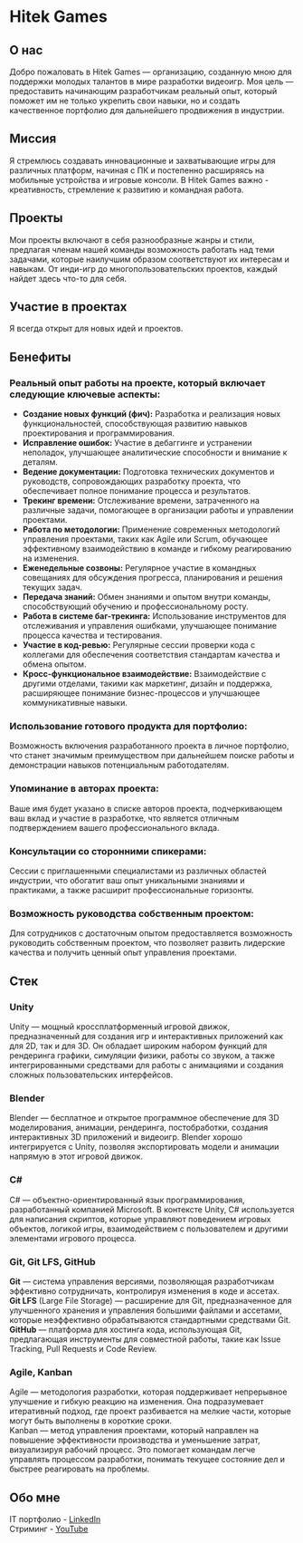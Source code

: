 # Hitek Games

## О нас
Добро пожаловать в Hitek Games — организацию, созданную мною для поддержки молодых талантов в мире разработки видеоигр. Моя цель — предоставить начинающим разработчикам реальный опыт, который поможет им не только укрепить свои навыки, но и создать качественное портфолио для дальнейшего продвижения в индустрии.

## Миссия
Я стремлюсь создавать инновационные и захватывающие игры для различных платформ, начиная с ПК и постепенно расширяясь на мобильные устройства и игровые консоли. В Hitek Games важно - креативность, стремление к развитию и командная работа.

## Проекты
Мои проекты включают в себя разнообразные жанры и стили, предлагая членам нашей команды возможность работать над теми задачами, которые наилучшим образом соответствуют их интересам и навыкам. От инди-игр до многопользовательских проектов, каждый найдет здесь что-то для себя.

## Участие в проектах
Я всегда открыт для новых идей и проектов. 

## Бенефиты
### Реальный опыт работы на проекте, который включает следующие ключевые аспекты:
   - __Создание новых функций (фич):__ Разработка и реализация новых функциональностей, способствующая развитию навыков проектирования и программирования.
   - __Исправление ошибок:__ Участие в дебаггинге и устранении неполадок, улучшающее аналитические способности и внимание к деталям.
   - __Ведение документации:__ Подготовка технических документов и руководств, сопровождающих разработку проекта, что обеспечивает полное понимание процесса и результатов.
   - __Трекинг времени:__ Отслеживание времени, затраченного на различные задачи, помогающее в организации работы и управлении проектами.
   - __Работа по методологии:__ Применение современных методологий управления проектами, таких как Agile или Scrum, обучающее эффективному взаимодействию в команде и гибкому реагированию на изменения.
   - __Еженедельные созвоны:__ Регулярное участие в командных совещаниях для обсуждения прогресса, планирования и решения текущих задач.
   - __Передача знаний:__ Обмен знаниями и опытом внутри команды, способствующий обучению и профессиональному росту.
   - __Работа в системе баг-трекинга:__ Использование инструментов для отслеживания и управления ошибками, улучшающее понимание процесса качества и тестирования.
   - __Участие в код-ревью:__ Регулярные сессии проверки кода с коллегами для обеспечения соответствия стандартам качества и обмена опытом.
   - __Кросс-функциональное взаимодействие:__ Взаимодействие с другими отделами, такими как маркетинг, дизайн и поддержка, расширяющее понимание бизнес-процессов и улучшающее коммуникативные навыки.

### Использование готового продукта для портфолио:
   Возможность включения разработанного проекта в личное портфолио, что станет значимым преимуществом при дальнейшем поиске работы и демонстрации навыков потенциальным работодателям.

### Упоминание в авторах проекта:
   Ваше имя будет указано в списке авторов проекта, подчеркивающем ваш вклад и участие в разработке, что является отличным подтверждением вашего профессионального вклада.

### Консультации со сторонними спикерами:
   Сессии с приглашенными специалистами из различных областей индустрии, что обогатит ваш опыт уникальными знаниями и практиками, а также расширит профессиональные горизонты.

### Возможность руководства собственным проектом:
   Для сотрудников с достаточным опытом предоставляется возможность руководить собственным проектом, что позволяет развить лидерские качества и получить ценный опыт управления проектами.

## Стек
### Unity 
Unity — мощный кроссплатформенный игровой движок, предназначенный для создания игр и интерактивных приложений как для 2D, так и для 3D. Он обладает широким набором функций для рендеринга графики, симуляции физики, работы со звуком, а также интегрированными средствами для работы с анимациями и создания сложных пользовательских интерфейсов.

### Blender
Blender — бесплатное и открытое программное обеспечение для 3D моделирования, анимации, рендеринга, постобработки, создания интерактивных 3D приложений и видеоигр. Blender хорошо интегрируется с Unity, позволяя экспортировать модели и анимации напрямую в этот игровой движок.

### C#
C# — объектно-ориентированный язык программирования, разработанный компанией Microsoft. В контексте Unity, C# используется для написания скриптов, которые управляют поведением игровых объектов, логикой игры, взаимодействием с пользователем и другими элементами игрового процесса.

### Git, Git LFS, GitHub
__Git__ — система управления версиями, позволяющая разработчикам эффективно сотрудничать, контролируя изменения в коде и ассетах.  
__Git LFS__ (Large File Storage) — расширение для Git, предназначенное для улучшенного хранения и управления большими файлами и ассетами, которые неэффективно обрабатываются стандартными средствами Git.  
__GitHub__ — платформа для хостинга кода, использующая Git, предлагающая инструменты для совместной работы, такие как Issue Tracking, Pull Requests и Code Review.  

### Agile, Kanban
Agile — методология разработки, которая поддерживает непрерывное улучшение и гибкую реакцию на изменения. Она подразумевает итеративный подход, где проект разбивается на мелкие части, которые могут быть выполнены в короткие сроки.  
Kanban — метод управления проектами, который направлен на повышение эффективности производства и уменьшение затрат, визуализируя рабочий процесс. Это помогает командам легче управлять процессом разработки, понимать текущее состояние дел и быстрее реагировать на проблемы.  

## Обо мне
IT портфолио - [LinkedIn](https://www.linkedin.com/in/hitekdada/)  
Стриминг - [YouTube](https://www.youtube.com/@hitekingame)

